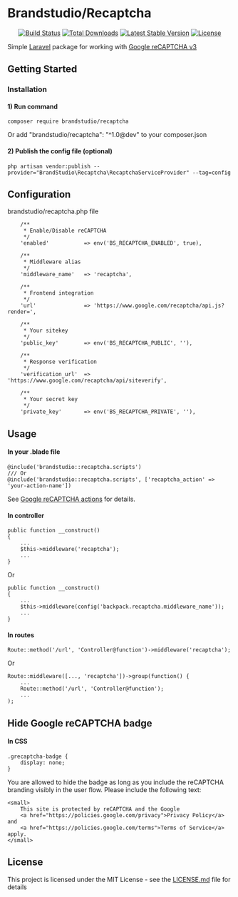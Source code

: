 # Brandstudio/Recaptcha

<p align="center">
    <a href="https://travis-ci.org/brandstudio-kz/recaptcha"><img src="https://travis-ci.org/brandstudio-kz/recaptcha.svg" alt="Build Status"></a>
    <a href="https://packagist.org/packages/brandstudio/recaptcha"><img src="https://poser.pugx.org/brandstudio/recaptcha/d/total.svg" alt="Total Downloads"></a>
    <a href="https://packagist.org/packages/brandstudio/recaptcha"><img src="https://poser.pugx.org/brandstudio/recaptcha/v/stable.svg" alt="Latest Stable Version"></a>
    <a href="https://packagist.org/packages/brandstudio/recaptcha"><img src="https://poser.pugx.org/brandstudio/recaptcha/license.svg" alt="License"></a>
</p>

Simple [Laravel](https://laravel.com/docs/5.8) package for working with [Google reCAPTCHA v3](https://developers.google.com/recaptcha/docs/v3)

## Getting Started

### Installation

#### 1) Run command
```
composer require brandstudio/recaptcha
```
Or add "brandstudio/recaptcha": "^1.0@dev" to your composer.json

#### 2) Publish the config file (optional)
```
php artisan vendor:publish --provider="BrandStudio\Recaptcha\RecaptchaServiceProvider" --tag=config
```

## Configuration
brandstudio/recaptcha.php file
```
    /**
     * Enable/Disable reCAPTCHA
     */
    'enabled'           => env('BS_RECAPTCHA_ENABLED', true),

    /**
     * Middleware alias
     */
    'middleware_name'   => 'recaptcha',

    /**
     * Frontend integration
     */
    'url'               => 'https://www.google.com/recaptcha/api.js?render=',

    /**
     * Your sitekey
     */
    'public_key'        => env('BS_RECAPTCHA_PUBLIC', ''),

    /**
     * Response verification
     */
    'verification_url'  => 'https://www.google.com/recaptcha/api/siteverify',

    /**
     * Your secret key
     */
    'private_key'       => env('BS_RECAPTCHA_PRIVATE', ''),

```
## Usage
#### In your .blade file
```
@include('brandstudio::recaptcha.scripts')
/// Or
@include('brandstudio::recaptcha.scripts', ['recaptcha_action' => 'your-action-name'])
```
See [Google reCAPTCHA actions](https://developers.google.com/recaptcha/docs/v3#actions) for details.

#### In controller
```
public function __construct()
{
    ...
    $this->middleware('recaptcha');
    ...
}
```
Or
```
public function __construct()
{
    ...
    $this->middleware(config('backpack.recaptcha.middleware_name'));
    ...
}
```

#### In routes
```
Route::method('/url', 'Controller@function')->middleware('recaptcha');
```
Or
```
Route::middleware([..., 'recaptcha'])->group(function() {
    ...
    Route::method('/url', 'Controller@function');
    ...
);
```
## Hide Google reCAPTCHA badge
#### In CSS
```
.grecaptcha-badge {
    display: none;
}
```
You are allowed to hide the badge as long as you include the reCAPTCHA
branding visibly in the user flow. Please include the following text:
```
<small>
    This site is protected by reCAPTCHA and the Google 
    <a href="https://policies.google.com/privacy">Privacy Policy</a> and
    <a href="https://policies.google.com/terms">Terms of Service</a> apply.
</small>
```
## License
This project is licensed under the MIT License - see the [LICENSE.md](https://github.com/brandstudio-kz/recaptcha/blob/master/LICENSE.md) file for details
